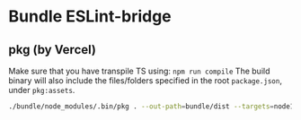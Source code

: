 # Bundle ESLint-bridge

## pkg (by Vercel)

Make sure that you have transpile TS using: `npm run compile`
The build binary will also include the files/folders specified in the root `package.json`, under `pkg:assets`.

```bash
./bundle/node_modules/.bin/pkg . --out-path=bundle/dist --targets=node18-macos-arm64,node18-win-x64,node18-macos-x64,node18-linux-x64
```
